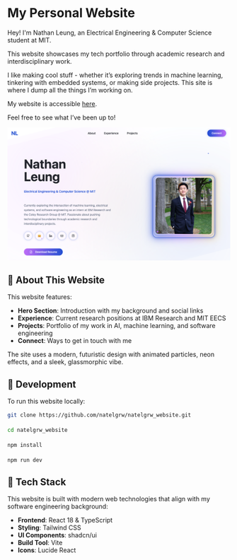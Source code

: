# My Personal Website

Hey! I'm Nathan Leung, an Electrical Engineering & Computer Science student at MIT.

This website showcases my tech portfolio through academic research and interdisciplinary work.

I like making cool stuff - whether it’s exploring trends in machine learning, tinkering with embedded systems, or making side projects. This site is where I dump all the things I’m working on. 

My website is accessible [here](https://natelgrw.com).

Feel free to see what I’ve been up to!


![Website Preview](./public/images/website_prv.png)


## 🎷 About This Website

This website features:
- **Hero Section**: Introduction with my background and social links
- **Experience**: Current research positions at IBM Research and MIT EECS
- **Projects**: Portfolio of my work in AI, machine learning, and software engineering
- **Connect**: Ways to get in touch with me

The site uses a modern, futuristic design with animated particles, neon effects, and a sleek, glassmorphic vibe.

## 🏒 Development

To run this website locally:

```bash
git clone https://github.com/natelgrw/natelgrw_website.git

cd natelgrw_website

npm install

npm run dev
```

## 🦫 Tech Stack

This website is built with modern web technologies that align with my software engineering background:

- **Frontend**: React 18 & TypeScript
- **Styling**: Tailwind CSS
- **UI Components**: shadcn/ui
- **Build Tool**: Vite
- **Icons**: Lucide React

